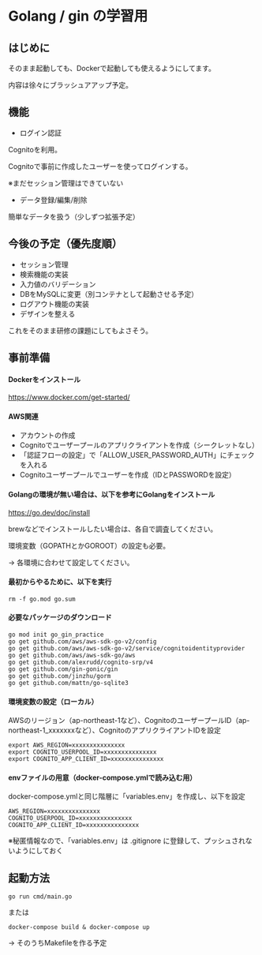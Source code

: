 
# Golang / gin の学習用
## はじめに
そのまま起動しても、Dockerで起動しても使えるようにしてます。

内容は徐々にブラッシュアアップ予定。

## 機能
 - ログイン認証

Cognitoを利用。

Cognitoで事前に作成したユーザーを使ってログインする。

※まだセッション管理はできていない

 - データ登録/編集/削除

簡単なデータを扱う（少しずつ拡張予定）

## 今後の予定（優先度順）
 - セッション管理
 - 検索機能の実装
 - 入力値のバリデーション
 - DBをMySQLに変更（別コンテナとして起動させる予定）
 - ログアウト機能の実装
 - デザインを整える

これをそのまま研修の課題にしてもよさそう。

## 事前準備
#### Dockerをインストール
https://www.docker.com/get-started/

#### AWS関連
 - アカウントの作成
 - Cognitoでユーザープールのアプリクライアントを作成（シークレットなし）
 - 「認証フローの設定」で「ALLOW_USER_PASSWORD_AUTH」にチェックを入れる
 - Cognitoユーザープールでユーザーを作成（IDとPASSWORDを設定）

#### Golangの環境が無い場合は、以下を参考にGolangをインストール
https://go.dev/doc/install

brewなどでインストールしたい場合は、各自で調査してください。

環境変数（GOPATHとかGOROOT）の設定も必要。

→ 各環境に合わせて設定してください。

#### 最初からやるために、以下を実行
```
rm -f go.mod go.sum
```

#### 必要なパッケージのダウンロード
```
go mod init go_gin_practice
go get github.com/aws/aws-sdk-go-v2/config
go get github.com/aws/aws-sdk-go-v2/service/cognitoidentityprovider
go get github.com/aws/aws-sdk-go/aws
go get github.com/alexrudd/cognito-srp/v4
go get github.com/gin-gonic/gin
go get github.com/jinzhu/gorm
go get github.com/mattn/go-sqlite3
```

#### 環境変数の設定（ローカル）
AWSのリージョン（ap-northeast-1など）、CognitoのユーザープールID（ap-northeast-1_xxxxxxxなど）、CognitoのアプリクライアントIDを設定
```
export AWS_REGION=xxxxxxxxxxxxxxx
export COGNITO_USERPOOL_ID=xxxxxxxxxxxxxxx
export COGNITO_APP_CLIENT_ID=xxxxxxxxxxxxxxx
```

#### envファイルの用意（docker-compose.ymlで読み込む用）
docker-compose.ymlと同じ階層に「variables.env」を作成し、以下を設定
```
AWS_REGION=xxxxxxxxxxxxxxx
COGNITO_USERPOOL_ID=xxxxxxxxxxxxxxx
COGNITO_APP_CLIENT_ID=xxxxxxxxxxxxxxx
```
※秘匿情報なので、「variables.env」は .gitignore に登録して、プッシュされないようにしておく

## 起動方法
```
go run cmd/main.go
```
または
```
docker-compose build & docker-compose up
```
→ そのうちMakefileを作る予定

